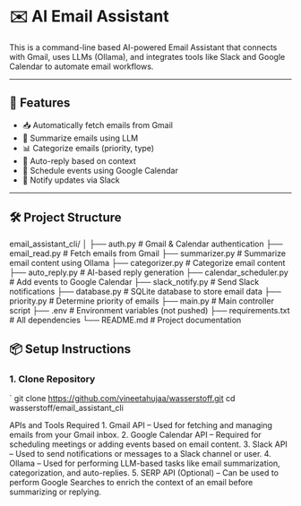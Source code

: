 # ✉️ AI Email Assistant

This is a command-line based AI-powered Email Assistant that connects with Gmail, uses LLMs (Ollama), and integrates tools like Slack and Google Calendar to automate email workflows.

---

## 🚀 Features

- 📥 Automatically fetch emails from Gmail  
- 🧠 Summarize emails using LLM  
- 📊 Categorize emails (priority, type)  
- 🤖 Auto-reply based on context  
- 📅 Schedule events using Google Calendar  
- 📣 Notify updates via Slack  

---

## 🛠️ Project Structure
email_assistant_cli/
│
├── auth.py                # Gmail & Calendar authentication
├── email_read.py          # Fetch emails from Gmail
├── summarizer.py          # Summarize email content using Ollama
├── categorizer.py         # Categorize email content
├── auto_reply.py          # AI-based reply generation
├── calendar_scheduler.py  # Add events to Google Calendar
├── slack_notify.py        # Send Slack notifications
├── database.py            # SQLite database to store email data
├── priority.py            # Determine priority of emails
├── main.py                # Main controller script
├── .env                   # Environment variables (not pushed)
├── requirements.txt       # All dependencies
└── README.md              # Project documentation


## 📦 Setup Instructions

### 1. Clone Repository

`
git clone https://github.com/vineetahujaa/wasserstoff.git
cd wasserstoff/email_assistant_cli

APIs and Tools Required
	1.	Gmail API – Used for fetching and managing emails from your Gmail inbox.
	2.	Google Calendar API – Required for scheduling meetings or adding events based on email content.
	3.	Slack API – Used to send notifications or messages to a Slack channel or user.
	4.	Ollama – Used for performing LLM-based tasks like email summarization, categorization, and auto-replies.
	5.	SERP API (Optional) – Can be used to perform Google Searches to enrich the context of an email before summarizing or replying.
